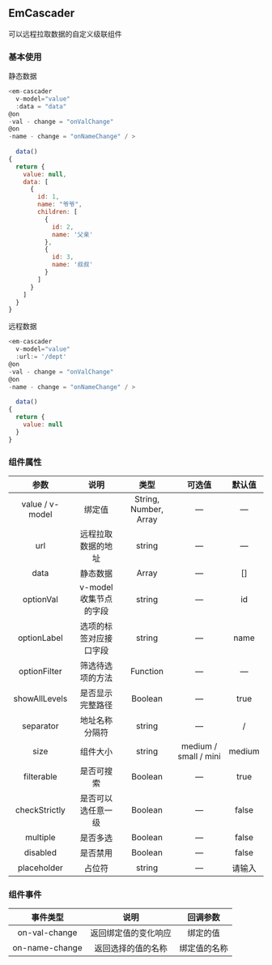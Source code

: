 ## EmCascader

可以远程拉取数据的自定义级联组件

### 基本使用

静态数据

````javascript
<em-cascader
  v-model="value"
  :data = "data"
@on
-val - change = "onValChange"
@on
-name - change = "onNameChange" / >
  
  data()
{
  return {
    value: null,
    data: [
      {
        id: 1,
        name: "爷爷",
        children: [
          {
            id: 2,
            name: '父亲'
          },
          {
            id: 3,
            name: '叔叔'
          }
        ]
      }
    ]
  }
}

````

远程数据

````javascript
<em-cascader
  v-model="value"
  :url:= '/dept'
@on
-val - change = "onValChange"
@on
-name - change = "onNameChange" / >
  
  data()
{
  return {
    value: null
  }
}

````

### 组件属性

|       参数        |       说明       |          类型           |          可选值          |  默认值   |
|:---------------:|:--------------:|:---------------------:|:---------------------:|:------:|
| value / v-model |      绑定值       | String, Number, Array |           —           |   —    |
|       url       |   远程拉取数据的地址    |        string         |           —           |   —    |
|      data       |      静态数据      |         Array         |           —           |   []   |
|    optionVal    | v-model收集节点的字段 |        string         |           —           |   id   |
|   optionLabel   |  选项的标签对应接口字段   |        string         |           —           |  name  |
|  optionFilter   |    筛选待选项的方法    |       Function        |           —           |   —    |
|  showAllLevels  |    是否显示完整路径    |        Boolean        |           —           |  true  |
|    separator    |    地址名称分隔符     |        string         |           —           |   /    |
|      size       |      组件大小      |        string         | medium / small / mini | medium |
|   filterable    |     是否可搜索      |        Boolean        |           —           |  true  |
|  checkStrictly  |   是否可以选任意一级    |        Boolean        |           —           | false  |
|    multiple     |      是否多选      |        Boolean        |           —           | false  |
|    disabled     |      是否禁用      |        Boolean        |           —           | false  |
|   placeholder   |      占位符       |        string         |           —           |  请输入   |

### 组件事件

|      事件类型      |     说明     |  回调参数  |
|:--------------:|:----------:|:------:|
| on-val-change  | 返回绑定值的变化响应 |  绑定的值  |
| on-name-change | 返回选择的值的名称  | 绑定值的名称 |
